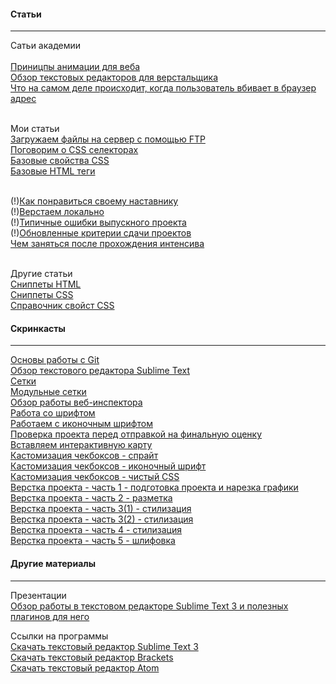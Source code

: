 #### Статьи
----------
Сатьи академии<br><br>
[Приницпы анимации для веба](http://habrahabr.ru/company/htmlacademy/blog/255583/)<br>
[Обзор текстовых редакторов для верстальщика](https://htmlacademy.ru/blog/40)<br>
[Что на самом деле происходит, когда пользователь вбивает в браузер адрес](http://habrahabr.ru/company/htmlacademy/blog/254825/)<br><br>

Мои статьи<br>
[Загружаем файлы на сервер с помощью FTP](http://ourworkspace.ru/htmlacademy/blog/upload-file-on-server-ftp/)<br>
[Поговорим о CSS селекторах](http://ourworkspace.ru/htmlacademy/blog/talk-about-css-selcetors/)<br>
[Базовые свойства CSS](http://ourworkspace.ru/htmlacademy/blog/base-css/)<br>
[Базовые HTML теги](http://ourworkspace.ru/htmlacademy/blog/basic-html/)<br><br>

(!)[Как понравиться своему наставнику](http://ourworkspace.ru/htmlacademy/blog/kak-ponravitca-svoemy-nastavniky/)<br>
(!)[Верстаем локально](http://ourworkspace.ru/htmlacademy/blog/local-work/)<br>
(!)[Типичные ошибки выпускного проекта](http://ourworkspace.ru/htmlacademy/blog/%D1%82%D0%B8%D0%BF%D0%B8%D1%87%D0%BD%D1%8B%D0%B5-%D0%BE%D1%88%D0%B8%D0%B1%D0%BA%D0%B8-%D0%B2%D1%8B%D0%BF%D1%83%D1%81%D0%BA%D0%BD%D0%BE%D0%B3%D0%BE-%D0%BF%D1%80%D0%BE%D0%B5%D0%BA%D1%82%D0%B0/)<br>
(!)[Обновленные критерии сдачи проектов](http://ourworkspace.ru/htmlacademy/blog/%D0%BE%D0%B1%D0%BD%D0%BE%D0%B2%D0%BB%D0%B5%D0%BD%D0%BD%D1%8B%D0%B5-%D0%BA%D1%80%D0%B8%D1%82%D0%B5%D1%80%D0%B8%D0%B8-%D0%B4%D0%BB%D1%8F-%D1%81%D0%B4%D0%B0%D1%87%D0%B8-%D0%BF%D1%80%D0%BE%D0%B5%D0%BA/)<br>
[Чем заняться после прохождения интенсива](http://ourworkspace.ru/htmlacademy/blog/before-intensive/)<br><br>

Другие статьи<br>
[Сниппеты HTML](https://css-tricks.com/snippets/html/)<br>
[Сниппеты CSS](https://css-tricks.com/snippets/css/)<br>
[Справочник свойст CSS](http://tympanus.net/codrops/css_reference/)<br>

#### Скринкасты
----------
[Основы работы с Git](https://www.youtube.com/watch?v=Oyj5yVVrT4Q)<br>
[Обзор текстового редактора Sublime Text](https://www.youtube.com/watch?v=zdQ8Lyg58ak)<br>
[Сетки](https://www.youtube.com/watch?v=ftGOG1SqMFg)<br>
[Модульные сетки](https://www.youtube.com/watch?v=gdzOooO4Dxo)<br>
[Обзор работы веб-инспектора](https://www.youtube.com/watch?v=l3IeCrGNwbM)<br>
[Работа со шрифтом](https://www.youtube.com/watch?v=vXxOcCBLX4w)<br>
[Работаем с иконочным шрифтом](https://www.youtube.com/watch?v=2-UH0bnYPHY)<br>
[Проверка проекта перед отправкой на финальную оценку](https://www.youtube.com/watch?v=1Fs-L46dHpM)<br>
[Вставляем интерактивную карту](https://www.youtube.com/watch?v=FXT0zpss2x4)<br>
[Кастомизация чекбоксов - спрайт](https://www.youtube.com/watch?v=1lyqVf4tftc)<br>
[Кастомизация чекбоксов - иконочный шрифт](https://www.youtube.com/watch?v=m0-c75v4xvs)<br>
[Кастомизация чекбоксов - чистый CSS](https://www.youtube.com/watch?v=EE5ZhZslhAQ)<br>
[Верстка проекта - часть 1 - подготовка проекта и нарезка графики](https://www.youtube.com/watch?v=zugLe8Xrpd8)<br>
[Верстка проекта - часть 2 - разметка](https://www.youtube.com/watch?v=vsHnPYJDBEU)<br>
[Верстка проекта - часть 3(1) - стилизация](https://www.youtube.com/watch?v=RqKF9azJMZA)<br>
[Верстка проекта - часть 3(2) - стилизация](https://www.youtube.com/watch?v=Towu-6QHc3g)<br>
[Верстка проекта - часть 4 - стилизация](https://www.youtube.com/watch?v=5kCTWhnU4nM)<br>
[Верстка проекта - часть 5 - шлифовка](https://www.youtube.com/watch?v=_8kVxOXpM_s)<br>

#### Другие материалы
----------

Презентации<br>
[Обзор работы в текстовом редакторе Sublime Text 3 и полезных плагинов для него](http://aalexeev239.github.io/sublime-presentation/)<br>

Ссылки на программы<br>
[Скачать текстовый редактор Sublime Text 3](http://www.sublimetext.com/3)<br>
[Скачать текстовый редактор Brackets](http://brackets.io/)<br>
[Скачать текстовый редактор Atom](https://atom.io/)<br>
